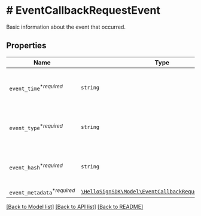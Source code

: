 # # EventCallbackRequestEvent

Basic information about the event that occurred.

## Properties

Name | Type | Description | Notes
------------ | ------------- | ------------- | -------------
| `event_time`<sup>*_required_</sup> | ```string``` |  Time the event was created (using Unix time).  |  |
| `event_type`<sup>*_required_</sup> | ```string``` |  Type of callback event that was triggered.  |  |
| `event_hash`<sup>*_required_</sup> | ```string``` |  Generated hash used to verify source of event data.  |  |
| `event_metadata`<sup>*_required_</sup> | [```\HelloSignSDK\Model\EventCallbackRequestEventMetadata```](EventCallbackRequestEventMetadata.md) |    |  |

[[Back to Model list]](../../README.md#models) [[Back to API list]](../../README.md#endpoints) [[Back to README]](../../README.md)
